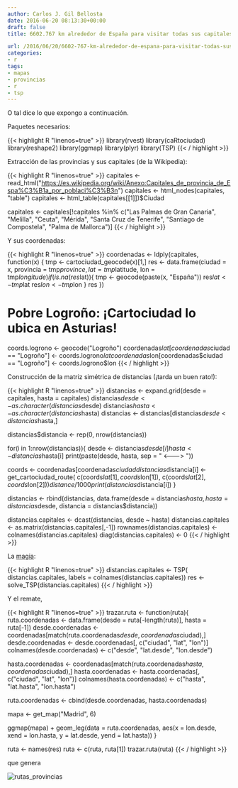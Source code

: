 ```yaml
---
author: Carlos J. Gil Bellosta
date: 2016-06-20 08:13:30+00:00
draft: false
title: 6602.767 km alrededor de España para visitar todas sus capitales de provincia

url: /2016/06/20/6602-767-km-alrededor-de-espana-para-visitar-todas-sus-capitales-de-provincia/
categories:
- r
tags:
- mapas
- provincias
- r
- tsp
---
```


O tal dice lo que expongo a continuación.

Paquetes necesarios:

{{< highlight R "linenos=true" >}}
library(rvest)
library(caRtociudad)
library(reshape2)
library(ggmap)
library(plyr)
library(TSP)
{{< / highlight >}}


Extracción de las provincias y sus capitales (de la Wikipedia):


{{< highlight R "linenos=true" >}}
capitales <- read_html("https://es.wikipedia.org/wiki/Anexo:Capitales_de_provincia_de_Espa%C3%B1a_por_poblaci%C3%B3n")
capitales <- html_nodes(capitales, "table")
capitales <- html_table(capitales[[1]])$Ciudad

capitales <- capitales[!capitales %in%
  c("Las Palmas de Gran Canaria",
    "Melilla", "Ceuta", "Mérida",
    "Santa Cruz de Tenerife",
    "Santiago de Compostela",
    "Palma de Mallorca")]
{{< / highlight >}}


Y sus coordenadas:


{{< highlight R "linenos=true" >}}
coordenadas <- ldply(capitales, function(x) {
    tmp <- cartociudad_geocode(x)[1,]
    res <- data.frame(ciudad = x, provincia = tmp$province, lat = tmp$latitude, lon = tmp$longitude)
    if(is.na(res$lat)){
      tmp <- geocode(paste(x, "España"))
      res$lat <- tmp$lat
      res$lon <- tmp$lon
    }
    res
  })

# Pobre Logroño: ¡Cartociudad lo ubica en Asturias!
coords.logrono <- geocode("Logroño")
coordenadas$lat[coordenadas$ciudad == "Logroño"] <- coords.logrono$lat
coordenadas$lon[coordenadas$ciudad == "Logroño"] <- coords.logrono$lon
{{< / highlight >}}


Construcción de la matriz simétrica de distancias (¡tarda un buen rato!):


{{< highlight R "linenos=true" >}}
distancias <- expand.grid(desde = capitales, hasta = capitales)
distancias$desde <- as.character(distancias$desde)
distancias$hasta <- as.character(distancias$hasta)
distancias <- distancias[distancias$desde < distancias$hasta,]

distancias$distancia <- rep(0, nrow(distancias))

for(i in 1:nrow(distancias)){
  desde <- distancias$desde[i]
  hasta <- distancias$hasta[i]
  print(paste(desde, hasta, sep = " <---> "))

  coords <- coordenadas[coordenadas$ciudad %in% c(desde, hasta),]
  distancias$distancia[i] <- get_cartociudad_route(
    c(coords$lat[1], coords$lon[1]),
    c(coords$lat[2], coords$lon[2]))$distance / 1000
  print(distancias$distancia[i])
}

distancias <- rbind(distancias,
  data.frame(desde = distancias$hasta,
  hasta = distancias$desde,
  distancia = distancias$distancia))


distancias.capitales <- dcast(distancias, desde ~ hasta)
distancias.capitales <- as.matrix(distancias.capitales[,-1])
rownames(distancias.capitales) <- colnames(distancias.capitales)
diag(distancias.capitales) <- 0
{{< / highlight >}}


La [magia](https://cran.r-project.org/web/packages/TSP/vignettes/TSP.pdf):


{{< highlight R "linenos=true" >}}
distancias.capitales <- TSP(
  distancias.capitales,
  labels = colnames(distancias.capitales))
res <- solve_TSP(distancias.capitales)
{{< / highlight >}}


Y el remate,


{{< highlight R "linenos=true" >}}
trazar.ruta <- function(ruta){
  ruta.coordenadas <- data.frame(desde = ruta[-length(ruta)], hasta = ruta[-1])
  desde.coordenadas <- coordenadas[match(ruta.coordenadas$desde, coordenadas$ciudad),]
  desde.coordenadas <- desde.coordenadas[, c("ciudad", "lat", "lon")]
  colnames(desde.coordenadas) <- c("desde", "lat.desde", "lon.desde")

  hasta.coordenadas <- coordenadas[match(ruta.coordenadas$hasta, coordenadas$ciudad),]
  hasta.coordenadas <- hasta.coordenadas[, c("ciudad", "lat", "lon")]
  colnames(hasta.coordenadas) <- c("hasta", "lat.hasta", "lon.hasta")

  ruta.coordenadas <- cbind(desde.coordenadas, hasta.coordenadas)

  mapa <- get_map("Madrid", 6)

  ggmap(mapa) + geom_leg(data = ruta.coordenadas, aes(x = lon.desde, xend = lon.hasta, y = lat.desde, yend = lat.hasta))
}

ruta <- names(res)
ruta <- c(ruta, ruta[1])
trazar.ruta(ruta)
{{< / highlight >}}


que genera

![rutas_provincias](/wp-uploads/2016/06/rutas_provincias.png)

